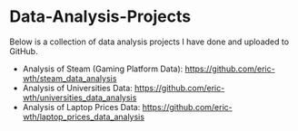 # Data-Analysis-Projects
Below is a collection of data analysis projects I have done and uploaded to GitHub.

- Analysis of Steam (Gaming Platform Data): https://github.com/eric-wth/steam_data_analysis
- Analysis of Universities Data: https://github.com/eric-wth/universities_data_analysis
- Analysis of Laptop Prices Data: https://github.com/eric-wth/laptop_prices_data_analysis
